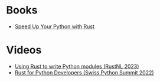 # Books

- [Speed Up Your Python with Rust](https://www.oreilly.com/library/view/speed-up-your/9781801811446/)

# Videos

- [Using Rust to write Python modules (RustNL 2023)](https://www.youtube.com/watch?v=EbQ_F6jVNOk)
- [Rust for Python Developers (Swiss Python Summit 2022)](https://www.youtube.com/watch?v=RvAVnH8PTcI)
